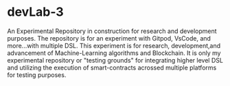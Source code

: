 # devLab-3
An Experimental Repository in construction for research and development purposes.
The repository is for an experiment with Gitpod, VsCode, and more...with multiple DSL. This experiment is for research, development,and advancement of Machine-Learning algorithms and Blockchain. It is only my experimental repository or "testing grounds" for integrating higher level DSL and utilizing the execution of smart-contracts acrossed multiple platforms for testing purposes.
